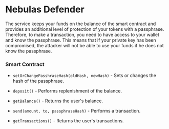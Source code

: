 # Nebulas Defender

The service keeps your funds on the balance of the smart contract and provides an additional level of protection of your tokens with a passphrase. Therefore, to make a transaction, you need to have access to your wallet and know the passphrase. This means that if your private key has been compromised, the attacker will not be able to use your funds if he does not know the passphrase.

### Smart Contract

- `setOrChangePasshraseHash(oldHash, newHash)` - Sets or changes the hash of the passphrase.

- `deposit()` - Performs replenishment of the balance.

- `getBalance()` - Returns the user's balance.

- `send(amount, to, passphraseHash)` - Performs a transaction.

- `getTransactions()` - Returns the user's transactions.